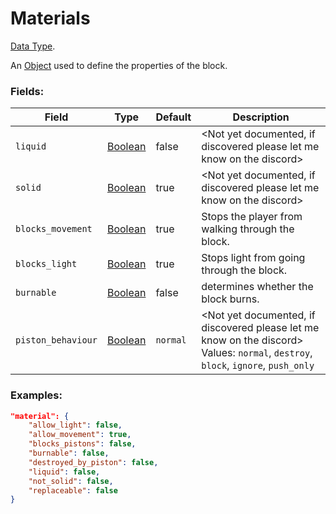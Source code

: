 # Materials

[Data Type](../data_types.md).

An [Object](object.md) used to define the properties of the block.

### Fields:

Field                |                  Type               | Default | Description
---------------------|-------------------------------------|---------|-------------
`liquid`             | [Boolean](../data_types/boolean.md) |  false  | <Not yet documented, if discovered please let me know on the discord>
`solid`          	 | [Boolean](../data_types/boolean.md) |  true   | <Not yet documented, if discovered please let me know on the discord>
`blocks_movement`    | [Boolean](../data_types/boolean.md) |  true   | Stops the player from walking through the block.
`blocks_light`       | [Boolean](../data_types/boolean.md) |  true   | Stops light from going through the block.
`burnable`           | [Boolean](../data_types/boolean.md) |  false  | determines whether the block burns.
`piston_behaviour`	 | [Boolean](../data_types/boolean.md) | `normal`| <Not yet documented, if discovered please let me know on the discord> Values: `normal`, `destroy`, `block`, `ignore`, `push_only`

### Examples:

```json
"material": {
	"allow_light": false,
	"allow_movement": true,
	"blocks_pistons": false,
	"burnable": false,
	"destroyed_by_piston": false,
	"liquid": false,
	"not_solid": false,
	"replaceable": false
}
```